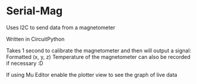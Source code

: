 # Serial-Mag
Uses I2C to send data from a magnetometer

Written in CircuitPython

Takes 1 second to calibrate the magnetometer and then will output a signal:
Formatted (x, y, z)
Temperature of the magnetometer can also be recorded if necessary :D

If using Mu Editor enable the plotter view to see the graph of live data


